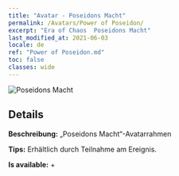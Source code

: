```yaml
---
title: "Avatar - Poseidons Macht"
permalink: /Avatars/Power of Poseidon/
excerpt: "Era of Chaos  Poseidons Macht"
last_modified_at: 2021-06-03
locale: de
ref: "Power of Poseidon.md"
toc: false
classes: wide
---
```

 ![Poseidons Macht](/images/a/avatarFrame_82.png)

## Details

 **Beschreibung:** „Poseidons Macht“-Avatarrahmen 

 **Tips:** Erhältlich durch Teilnahme am Ereignis. 

 **Is available:**  + 

